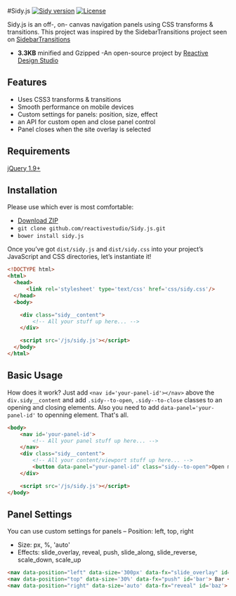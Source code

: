 #Sidy.js
[![Sidy version](http://img.shields.io/badge/Sidy.js-v1.1.0-brightgreen.svg)](http://Sidyjs.org) [![License](http://img.shields.io/badge/License-MIT-brightgreen.svg)](http://opensource.org/licenses/MIT)

Sidy.js is an off-, on- canvas navigation panels using CSS transforms & transitions. This project was inspired by the SidebarTransitions project seen on [SidebarTransitions](https://github.com/codrops/SidebarTransitions)

- **3.3KB** minified and Gzipped
-An open-source project by [Reactive Design Studio](https://twitter.com/reactive_studio)



Features
------------
 - Uses CSS3 transforms & transitions
 - Smooth performance on mobile devices
 - Custom settings for panels: position, size, effect
 - an API for custom open and close panel control
 - Panel closes when the site overlay is selected

Requirements
------------
[jQuery 1.9+](http://jquery.com/)


Installation
------------

Please use which ever is most comfortable:

- [Download ZIP](https://github.com/reactivestudio/Sidy.js/archive/master.zip)
- `git clone github.com/reactivestudio/Sidy.js.git`
- `bower install sidy.js`

Once you’ve got `dist/sidy.js` and `dist/sidy.css`  into your project’s JavaScript and CSS directories, let’s instantiate it!

```html
<!DOCTYPE html>
<html>
  <head>
      <link rel='stylesheet' type='text/css' href='css/sidy.css'/>
  </head>
  <body>

    <div class="sidy__content">
        <!-- All your stuff up here... -->
    </div>

    <script src='/js/sidy.js'></script>
  </body>
</html>
```

Basic Usage
-----------

How does it work? Just add `<nav id='your-panel-id'></nav>` above the `div.sidy__content` and add `.sidy--to-open`, `.sidy--to-close` classes to an opening and closing elements. Also you need to add `data-panel='your-panel-id'` to openning element. That's all.
```html
<body>
    <nav id='your-panel-id'>
        <!-- All your panel stuff up here... -->
    </nav>
    <div class="sidy__content">
        <!-- All your content/viewport stuff up here... -->
        <button data-panel="your-panel-id" class="sidy--to-open">Open me</button>
    </div>

    <script src='/js/sidy.js'></script>
</body>
```

Panel Settings
--------------

You can use custom settings for panels
 – Position: left, top, right
 - Size: px, %, 'auto'
 - Effects: slide_overlay, reveal, push, slide_along, slide_reverse, scale_down, scale_up

```html
<nav data-position="left" data-size='300px' data-fx="slide_overlay" id='foo'> Foo </nav>
<nav data-position="top" data-size='30%' data-fx="push" id='bar'> Bar </nav>
<nav data-position="right" data-size='auto' data-fx="reveal" id='baz'> Baz </nav>
```
